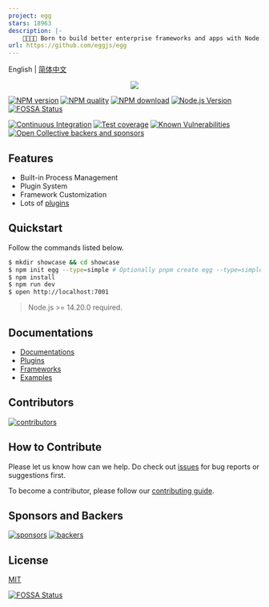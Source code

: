 ```yaml
---
project: egg
stars: 18963
description: |-
    🥚🥚🥚🥚 Born to build better enterprise frameworks and apps with Node.js & Koa
url: https://github.com/eggjs/egg
---
```


English | [简体中文](./README.zh-CN.md)

<div style="text-align:center">
	<img src="site/public/assets/egg-banner.png" />
</div>

[![NPM version](https://img.shields.io/npm/v/egg.svg?style=flat-square)](https://npmjs.org/package/egg)
[![NPM quality](http://npm.packagequality.com/shield/egg.svg?style=flat-square)](http://packagequality.com/#?package=egg)
[![NPM download](https://img.shields.io/npm/dm/egg.svg?style=flat-square)](https://npmjs.org/package/egg)
[![Node.js Version](https://img.shields.io/node/v/egg.svg?style=flat)](https://nodejs.org/en/download/)
[![FOSSA Status](https://app.fossa.com/api/projects/git%2Bgithub.com%2Feggjs%2Fegg.svg?type=shield)](https://app.fossa.com/projects/git%2Bgithub.com%2Feggjs%2Fegg?ref=badge_shield)

[![Continuous Integration](https://github.com/eggjs/egg/actions/workflows/nodejs.yml/badge.svg)](https://github.com/eggjs/egg/actions?query=branch%3Amaster)
[![Test coverage](https://img.shields.io/codecov/c/github/eggjs/egg.svg?style=flat-square)](https://codecov.io/gh/eggjs/egg)
[![Known Vulnerabilities](https://snyk.io/test/npm/egg/badge.svg?style=flat-square)](https://snyk.io/test/npm/egg)
[![Open Collective backers and sponsors](https://img.shields.io/opencollective/all/eggjs?style=flat-square)](https://opencollective.com/eggjs)

## Features

- Built-in Process Management
- Plugin System
- Framework Customization
- Lots of [plugins](https://github.com/search?q=topic%3Aegg-plugin&type=Repositories)

## Quickstart

Follow the commands listed below.

```bash
$ mkdir showcase && cd showcase
$ npm init egg --type=simple # Optionally pnpm create egg --type=simple
$ npm install
$ npm run dev
$ open http://localhost:7001
```

> Node.js >= 14.20.0 required.

## Documentations

- [Documentations](https://eggjs.org/en/index.html)
- [Plugins](https://github.com/search?q=topic%3Aegg-plugin&type=Repositories)
- [Frameworks](https://github.com/search?q=topic%3Aegg-framework&type=Repositories)
- [Examples](https://github.com/eggjs/examples)

## Contributors

[![contributors](https://contrib.rocks/image?repo=eggjs/egg&max=240&columns=26)](https://github.com/eggjs/egg/graphs/contributors)

## How to Contribute

Please let us know how can we help. Do check out [issues](https://github.com/eggjs/egg/issues) for bug reports or suggestions first.

To become a contributor, please follow our [contributing guide](CONTRIBUTING.md).

## Sponsors and Backers

[![sponsors](https://opencollective.com/eggjs/tiers/sponsors.svg?avatarHeight=48)](https://opencollective.com/eggjs#support)
[![backers](https://opencollective.com/eggjs/tiers/backers.svg?avatarHeight=48)](https://opencollective.com/eggjs#support)

## License

[MIT](LICENSE)

[![FOSSA Status](https://app.fossa.com/api/projects/git%2Bgithub.com%2Feggjs%2Fegg.svg?type=large)](https://app.fossa.com/projects/git%2Bgithub.com%2Feggjs%2Fegg?ref=badge_large)

